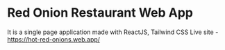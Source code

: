 # Red Onion Restaurant Web App
It is a single page application made with ReactJS, Tailwind CSS 
Live site - https://hot-red-onions.web.app/
